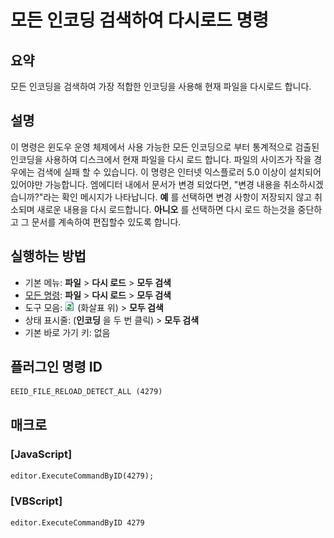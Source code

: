 # 모든 인코딩 검색하여 다시로드 명령

## 요약

모든 인코딩을 검색하여 가장 적합한 인코딩을 사용해 현재 파일을 다시로드 합니다.

## 설명

이 명령은 윈도우 운영 체제에서 사용 가능한 모든 인코딩으로 부터 통계적으로 검출된 인코딩을 사용하여 디스크에서
현재 파일을 다시 로드 합니다. 파일의 사이즈가 작을 경우에는 검색에 실패 할 수 있습니다. 이 명령은 인터넷 익스플로러 5.0 이상이
설치되어 있어야만 가능합니다. 엠에디터 내에서 문서가 변경 되었다면, "변경 내용을 취소하시겠습니까?"라는 확인 메시지가 나타납니다.
**예** 를 선택하면 변경 사항이 저장되지 않고 취소되며 새로운 내용을 다시 로드합니다. **아니오** 를 선택하면 다시 로드 하는것을 중단하고 그 문서를 계속하여
편집할수 있도록 합니다.

## 실행하는 방법

- 기본 메뉴: **파일** \> **다시 로드** \> **모두 검색**
- [모든 명령](../tools/all_commands): **파일** \> **다시 로드** \> **모두 검색**
- 도구 모음: ![](../../images/reload.png) (화살표 위) \> **모두 검색**
- 상태 표시줄: (**인코딩** 을 두 번 클릭) \> **모두 검색**
- 기본 바로 가기 키: 없음

## 플러그인 명령 ID

```
EEID_FILE_RELOAD_DETECT_ALL (4279)
```

## 매크로

### \[JavaScript\]

```
editor.ExecuteCommandByID(4279);
```

### \[VBScript\]

```
editor.ExecuteCommandByID 4279
```
